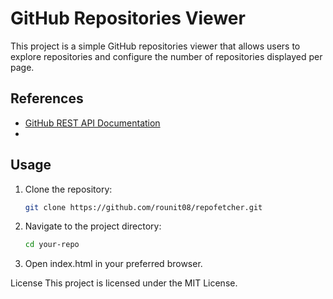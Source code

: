 # GitHub Repositories Viewer

This project is a simple GitHub repositories viewer that allows users to explore repositories and configure the number of repositories displayed per page.

## References 

- [GitHub REST API Documentation](https://docs.github.com/en/rest/reference)
-
## Usage

1. Clone the repository:

   ```bash
   git clone https://github.com/rounit08/repofetcher.git

2. Navigate to the project directory:

    ```bash
    cd your-repo

    
3. Open index.html in your preferred browser.



License
This project is licensed under the MIT License.


